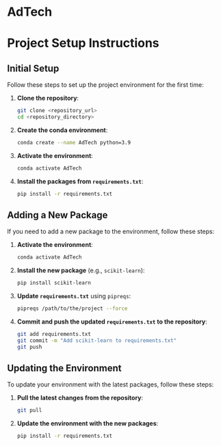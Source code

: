 # AdTech

# Project Setup Instructions

## Initial Setup

Follow these steps to set up the project environment for the first time:

1. **Clone the repository**:

    ```sh
    git clone <repository_url>
    cd <repository_directory>
    ```

2. **Create the conda environment**:

    ```sh
    conda create --name AdTech python=3.9
    ```

3. **Activate the environment**:

    ```sh
    conda activate AdTech
    ```

4. **Install the packages from `requirements.txt`**:

    ```sh
    pip install -r requirements.txt
    ```

## Adding a New Package

If you need to add a new package to the environment, follow these steps:

1. **Activate the environment**:

    ```sh
    conda activate AdTech
    ```

2. **Install the new package** (e.g., `scikit-learn`):

    ```sh
    pip install scikit-learn
    ```

3. **Update `requirements.txt`** using `pipreqs`:

    ```sh
    pipreqs /path/to/the/project --force
    ```

4. **Commit and push the updated `requirements.txt` to the repository**:

    ```sh
    git add requirements.txt
    git commit -m "Add scikit-learn to requirements.txt"
    git push
    ```

## Updating the Environment

To update your environment with the latest packages, follow these steps:

1. **Pull the latest changes from the repository**:

    ```sh
    git pull
    ```

2. **Update the environment with the new packages**:

    ```sh
    pip install -r requirements.txt
    ```

